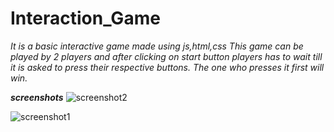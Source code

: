 # Interaction_Game
*It is a basic interactive  game made using js,html,css*
*This game can be played by 2 players and after clicking on start button players 
has to wait till it is asked to press their respective buttons.
The one who presses it first will win.*

__*screenshots*__
![screenshot2](https://user-images.githubusercontent.com/45618714/82980490-386b6900-a007-11ea-9b68-0c92ecdbb18c.png)

![screenshot1](https://user-images.githubusercontent.com/45618714/82980485-35707880-a007-11ea-86e0-d4464cb834b5.png)


